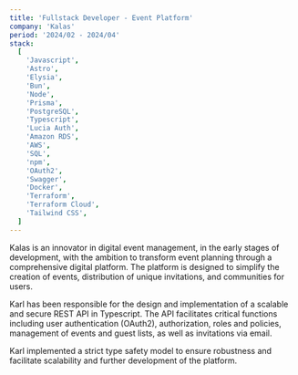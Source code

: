 ```yaml
---
title: 'Fullstack Developer - Event Platform'
company: 'Kalas'
period: '2024/02 - 2024/04'
stack:
  [
    'Javascript',
    'Astro',
    'Elysia',
    'Bun',
    'Node',
    'Prisma',
    'PostgreSQL',
    'Typescript',
    'Lucia Auth',
    'Amazon RDS',
    'AWS',
    'SQL',
    'npm',
    'OAuth2',
    'Swagger',
    'Docker',
    'Terraform',
    'Terraform Cloud',
    'Tailwind CSS',
  ]
---
```


Kalas is an innovator in digital event management, in the early stages of development, with the ambition to transform event planning through a comprehensive digital platform. The platform is designed to simplify the creation of events, distribution of unique invitations, and communities for users.

Karl has been responsible for the design and implementation of a scalable and secure REST API in Typescript. The API facilitates critical functions including user authentication (OAuth2), authorization, roles and policies, management of events and guest lists, as well as invitations via email.

Karl implemented a strict type safety model to ensure robustness and facilitate scalability and further development of the platform.
